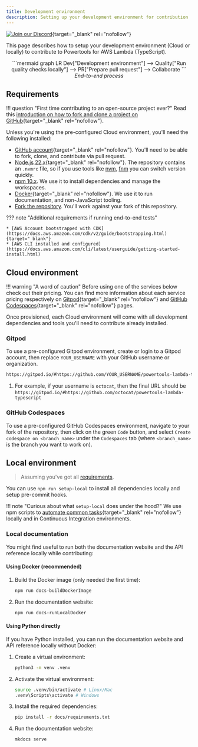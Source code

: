 ```yaml
---
title: Development environment
description: Setting up your development environment for contribution
---
```


<!-- markdownlint-disable MD043 -->

[![Join our Discord](https://dcbadge.vercel.app/api/server/B8zZKbbyET)](https://discord.gg/B8zZKbbyET){target="_blank" rel="nofollow"}

This page describes how to setup your development environment (Cloud or locally) to contribute to Powertools for AWS Lambda (TypeScript).

<center>
```mermaid
graph LR
    Dev["Development environment"] --> Quality["Run quality checks locally"] --> PR["Prepare pull request"] --> Collaborate
```
<i>End-to-end process</i>
</center>

## Requirements

!!! question "First time contributing to an open-source project ever?"
    Read this [introduction on how to fork and clone a project on GitHub](https://docs.github.com/en/get-started/quickstart/contributing-to-projects){target="_blank" rel="nofollow"}.

Unless you're using the pre-configured Cloud environment, you'll need the following installed:

* [GitHub account](https://github.com/join){target="_blank" rel="nofollow"}. You'll need to be able to fork, clone, and contribute via pull request.
* [Node.js 22.x](https://nodejs.org/download/release/latest-v22.x/){target="_blank" rel="nofollow"}. The repository contains an `.nvmrc` file, so if you use tools like [nvm](https://github.com/nvm-sh/nvm#nvmrc), [fnm](https://github.com/Schniz/fnm) you can switch version quickly.
* [npm 10.x](https://www.npmjs.com/). We use it to install dependencies and manage the workspaces.
* [Docker](https://docs.docker.com/engine/install/){target="_blank" rel="nofollow"}. We use it to run documentation, and non-JavaScript tooling.
* [Fork the repository](https://github.com/aws-powertools/powertools-lambda-typescript/fork). You'll work against your fork of this repository.

??? note "Additional requirements if running end-to-end tests"

    * [AWS Account bootstrapped with CDK](https://docs.aws.amazon.com/cdk/v2/guide/bootstrapping.html){target="_blank"}
    * [AWS CLI installed and configured](https://docs.aws.amazon.com/cli/latest/userguide/getting-started-install.html)

## Cloud environment

!!! warning "A word of caution"
    Before using one of the services below check out their pricing. You can find more information about each service pricing respectively on [Gitpod](https://www.gitpod.io/pricing){target="_blank" rel="nofollow"} and [GitHub Codespaces](https://docs.github.com/en/billing/managing-billing-for-github-codespaces/about-billing-for-github-codespaces){target="_blank" rel="nofollow"} pages.

Once provisioned, each Cloud environment will come with all development dependencies and tools you'll need to contribute already installed.

### Gitpod

To use a pre-configured Gitpod environment, create or login to a Gitpod account, then replace `YOUR_USERNAME` with your GitHub username or organization.

```bash
https://gitpod.io/#https://github.com/YOUR_USERNAME/powertools-lambda-typescript  #(1)!
```

1. For example, if your username is `octocat`, then the final URL should be `https://gitpod.io/#https://github.com/octocat/powertools-lambda-typescript`

### GitHub Codespaces

To use a pre-configured GitHub Codespaces environment, navigate to your fork of the repository, then click on the green `Code` button, and select `Create codespace on <branch_name>` under the `Codespaces` tab (where `<branch_name>` is the branch you want to work on).

## Local environment

> Assuming you've got all [requirements](#requirements).

You can use `npm run setup-local` to install all dependencies locally and setup pre-commit hooks.

!!! note "Curious about what `setup-local` does under the hood?"
    We use npm scripts to [automate common tasks](https://github.com/aws-powertools/powertools-lambda-typescript/blob/main/package.json#L24){target="_blank" rel="nofollow"} locally and in Continuous Integration environments.

### Local documentation

You might find useful to run both the documentation website and the API reference locally while contributing:

#### Using Docker (recommended)

1. Build the Docker image (only needed the first time):

   ```bash
   npm run docs-buildDockerImage
   ```

2. Run the documentation website:

   ```bash
   npm run docs-runLocalDocker
   ```

#### Using Python directly

If you have Python installed, you can run the documentation website and API reference locally without Docker:

1. Create a virtual environment:

   ```bash
   python3 -m venv .venv
   ```

2. Activate the virtual environment:

   ```bash
   source .venv/bin/activate # Linux/Mac
   .venv\Scripts\activate # Windows
   ```

3. Install the required dependencies:

   ```bash
   pip install -r docs/requirements.txt
   ```

4. Run the documentation website:

   ```bash
   mkdocs serve
   ```
